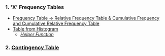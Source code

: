 ### 1. 'X' Frequency Tables
- [Frequency Table &#8594; Relative Frequency Table & Cumulative Frequency and Cumulative Relative Frequency Table]([SC]-Descriptive-Analytics/[SC]-Data-Tabulation-and-Frequencies/[M]-'X'-Frequency-Tables.md)
- [Table from Histogram]([SC]-Descriptive-Analytics/[SC]-Data-Visualisation/[M]-Histogram-&-Frequency-Table.md)
  - [_Helper Function_]([SC]-Descriptive-Analytics/[SC]-Data-Visualisation/[HF]-Histogram-&-Frequency-Table.md)
### 2. [Contingency Table]([SC]-Descriptive-Analytics/[SC]-Data-Tabulation-and-Frequencies/[M]-Contingency-Table.md)
